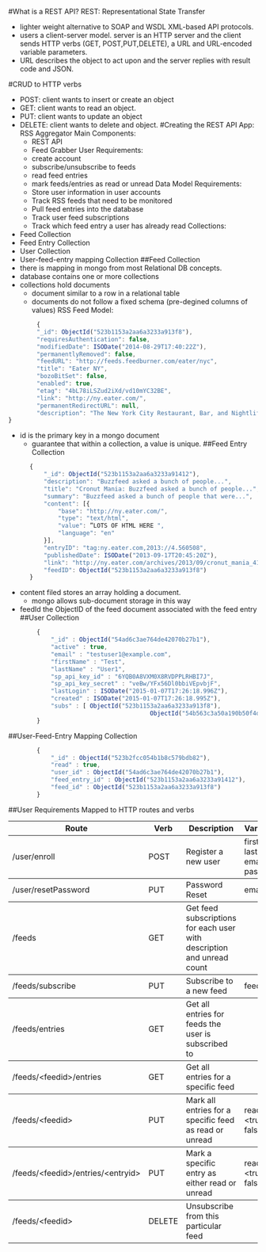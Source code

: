 #What is a REST API?
REST: Representational State Transfer
  - lighter weight alternative to SOAP and WSDL XML-based API protocols.
  - users a client-server model. server is an HTTP server and the client
  sends HTTP verbs (GET, POST,PUT,DELETE), a URL and URL-encoded variable parameters.
  - URL describes the object to act upon and the server replies with
  result code and JSON.

#CRUD to HTTP verbs
- POST: client wants to insert or create an object
- GET: client wants to read an object.
- PUT: client wants to update an object
- DELETE: client wants to delete and object.
#Creating the REST API
App: RSS Aggregator
Main Components:
  - REST API
  - Feed Grabber
User Requirements:
  - create account
  - subscribe/unsubscribe to feeds
  - read feed entries
  - mark feeds/entries as read or unread
Data Model Requirements:
  - Store user information in user accounts
  - Track RSS feeds that need to be monitored
  - Pull feed entries into the database
  - Track user feed subscriptions
  - Track which feed entry a user has already read
Collections:
- Feed Collection
- Feed Entry Collection
- User Collection
- User-feed-entry mapping Collection
##Feed Collection
- there is mapping in mongo from most Relational DB concepts.
- database contains one or more collections
- collections hold documents
  - document similar to a row in a relational table
  - documents do not follow a fixed schema (pre-degined columns of values)
RSS Feed Model:
```js
        {
        "_id": ObjectId("523b1153a2aa6a3233a913f8"),
        "requiresAuthentication": false,
        "modifiedDate": ISODate("2014-08-29T17:40:22Z"),
        "permanentlyRemoved": false,
        "feedURL": "http://feeds.feedburner.com/eater/nyc",
        "title": "Eater NY",
        "bozoBitSet": false,
        "enabled": true,
        "etag": "4bL78iLSZud2iXd/vd10mYC32BE",
        "link": "http://ny.eater.com/",
        "permanentRedirectURL": null,
        "description": "The New York City Restaurant, Bar, and Nightlife Blog"
}
```
- id is the primary key in a mongo document
  - guarantee that within a collection, a value is unique.
##Feed Entry Collection
```js
      {
          "_id": ObjectId("523b1153a2aa6a3233a91412"),
          "description": "Buzzfeed asked a bunch of people...",
          "title": "Cronut Mania: Buzzfeed asked a bunch of people...",
          "summary": "Buzzfeed asked a bunch of people that were...",
          "content": [{
              "base": "http://ny.eater.com/",
              "type": "text/html",
              "value": ”LOTS OF HTML HERE ",
              "language": "en"
          }],
          "entryID": "tag:ny.eater.com,2013://4.560508",
          "publishedDate": ISODate("2013-09-17T20:45:20Z"),
          "link": "http://ny.eater.com/archives/2013/09/cronut_mania_41.php",
          "feedID": ObjectId("523b1153a2aa6a3233a913f8")
      }
```
- content filed stores an array holding a document.
  - mongo allows sub-document storage in this way
- feedId the ObjectID of the feed document associated with the feed entry
##User Collection
```js
        {
         	"_id" : ObjectId("54ad6c3ae764de42070b27b1"),
         	"active" : true,
         	"email" : "testuser1@example.com",
         	"firstName" : "Test",
         	"lastName" : "User1",
         	"sp_api_key_id" : "6YQB0A8VXM0X8RVDPPLRHBI7J",
         	"sp_api_key_secret" : "veBw/YFx56Dl0bbiVEpvbjF",
         	"lastLogin" : ISODate("2015-01-07T17:26:18.996Z"),
         	"created" : ISODate("2015-01-07T17:26:18.995Z"),
         	"subs" : [ ObjectId("523b1153a2aa6a3233a913f8"),
                                        ObjectId("54b563c3a50a190b50f4d63b") ],
        }
```
##User-Feed-Entry Mapping Collection
```js
        {
         	"_id" : ObjectId("523b2fcc054b1b8c579bdb82"),
         	"read" : true,
         	"user_id" : ObjectId("54ad6c3ae764de42070b27b1"),
         	"feed_entry_id" : ObjectId("523b1153a2aa6a3233a91412"),
         	"feed_id" : ObjectId("523b1153a2aa6a3233a913f8")
        }
```

##User Requirements Mapped to HTTP routes and verbs

<table class="table" style="margin-top: 0px">
    <thead>
        <tr>
            <th>Route</th>
            <th>Verb</th>
            <th>Description</th>
            <th>Variables</th>
        </tr>
    </thead>
    <tbody>
        <tr>
            <td>/user/enroll</td>
            <td>POST</td>
            <td>Register a new user</td>
            <td>
firstName<br>
lastName<br>
email<br>
password<br></td>
        </tr>
    </tbody>
 <tbody>
        <tr>
            <td>/user/resetPassword</td>
            <td>PUT</td>
            <td>Password Reset</td>
            <td>email</td>
        </tr>
    </tbody>
 <tbody>
        <tr>
            <td>/feeds</td>
            <td>GET</td>
            <td>Get feed subscriptions for each user with description and unread count</td>
            <td></td>
        </tr>
    </tbody>
 <tbody>
        <tr>
            <td>/feeds/subscribe</td>
            <td>PUT</td>
            <td>Subscribe to a new feed</td>
            <td>feedURL</td>
        </tr>
    </tbody>
 <tbody>
        <tr>
            <td>/feeds/entries</td>
            <td>GET</td>
            <td>Get all entries for feeds the user is subscribed to</td>
            <td></td>
        </tr>
    </tbody>
 <tbody>
        <tr>
            <td>/feeds/&lt;feedid&gt;/entries</td>
            <td>GET</td>
            <td>Get all entries for a specific feed</td>
            <td></td>
        </tr>
    </tbody>
 <tbody>
        <tr>
            <td>/feeds/&lt;feedid&gt;</td>
            <td>PUT</td>
            <td>Mark all entries for a specific feed as read or unread</td>
            <td>read = &lt;true | false&gt;</td>
        </tr>
    </tbody>
 <tbody>
        <tr>
            <td>/feeds/&lt;feedid&gt;/entries/&lt;entryid&gt;</td>
            <td>PUT</td>
            <td>Mark a specific entry as either read or unread</td>
            <td>read = &lt;true | false&gt;</td>
        </tr>
    </tbody>
 <tbody>
        <tr>
            <td>/feeds/&lt;feedid&gt;</td>
            <td>DELETE</td>
            <td>Unsubscribe from this particular feed</td>
            <td></td>
        </tr>
    </tbody>
</table>
